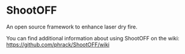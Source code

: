 ShootOFF
========

An open source framework to enhance laser dry fire.

You can find additional information about using ShootOFF on the wiki: https://github.com/phrack/ShootOFF/wiki
